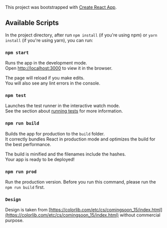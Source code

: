 This project was bootstrapped with [Create React App](https://github.com/facebookincubator/create-react-app).



## Available Scripts

In the project directory, after run `npm install` (if you're using npm) or `yarn install` (if you're using yarn), you can run:

### `npm start`

Runs the app in the development mode.<br>
Open [http://localhost:3000](http://localhost:3000) to view it in the browser.

The page will reload if you make edits.<br>
You will also see any lint errors in the console.

### `npm test`

Launches the test runner in the interactive watch mode.<br>
See the section about [running tests](#running-tests) for more information.

### `npm run build`

Builds the app for production to the `build` folder.<br>
It correctly bundles React in production mode and optimizes the build for the best performance.

The build is minified and the filenames include the hashes.<br>
Your app is ready to be deployed!

### `npm run prod`

Run the production version. Before you run this command, please run the `npm run build` first.

### `Design`

Design is taken from [https://colorlib.com/etc/cs/comingsoon_15/index.html](https://colorlib.com/etc/cs/comingsoon_15/index.html) without commercial purpose.

<!-- ## Simple Countdown Timer

Simple Countdown Timer

Everything here should be coded in HTML and Javascript (ReactJS). You can use any package manager and/or boilerplate you'd like. Please send only source code files in an email (zipped/compressed) with instructions on how to run them.

1. Create an input to take a start time. The input should be in hh:mm:ss format, which represents: hour, minute and seconds, respectively. The input should be a valid input. 

2. Create an input to take an end time. The input should be in hh:mm:ss format. The end time should be a valid input and should represent a time later than the start time. 

3. Create an output div/text/span to represent the countdown counter.

4. Create a button with "Start Countdown" text on it. When user clicks the button, it should:
Verify both inputs' validity, and throw error message if there is a problem, e.g. input format, intervals, etc
Reset the countdown counter output div/text/span
Calculate the number of seconds difference between start time and end time, and display it as the output's initial state
Start decreasing the output by one for every second (behave like a countdown timer)
5. All inputs, output, and button should be rendered in ReactJS.
6. While it is a simple project, please submit a polished work so we could assess your design sense. 
7. Please use Redux for button action and state transition.  -->

